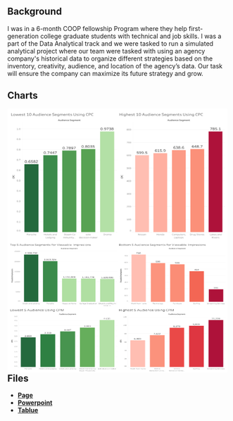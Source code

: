 ## Background
I was in a 6-month COOP fellowship Program where they help first-generation college graduate students with technical and job skills. I was a part of the Data Analytical track and we were tasked to run a simulated analytical project where our team were tasked with using an agency company's historical data to organize different strategies based on the inventory, creativity, audience, and location of the agency’s data. Our task will ensure the company can maximize its future strategy and grow.   

## Charts
<img align="left" width="500" height="300" src="https://github.com/Christopher-Arzate/Social_Media/blob/main/Social_Media/Dashboard_CPC.png"> 
<img align="left" width="500" height="300" src="https://github.com/Christopher-Arzate/Social_Media/blob/main/Social_Media/Dashboard_View_CPM.png"> 

## Files
- [**Page**](https://github.com/Christopher-Arzate/Social_Media/blob/main/Social_Media/Data%20Demons%20One%20Pager.pdf)
- [**Powerpoint**](https://github.com/Christopher-Arzate/Social_Media/blob/main/Social_Media/Data%20Demons%20Presentation.pdf)
- [**Tablue**]()


